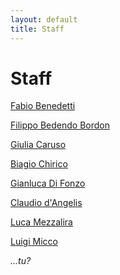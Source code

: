```yaml
---
layout: default
title: Staff
---
```


# Staff

[Fabio Benedetti](https://plus.google.com/114111013415938067238/posts)

<a href="mailto:michiamophil@gmail.com">Filippo Bedendo Bordon</a>

[Giulia Caruso](http://akanekuroda.altervista.org/)

[Biagio Chirico](https://plus.google.com/104165386158458837286/posts)

[Gianluca Di Fonzo](it.linkedin.com/pub/gianluca-di-fonzo/3b/b17/113)

[Claudio d'Angelis](http://claudiodangelis.com/about) 

[Luca Mezzalira](https://plus.google.com/117628715051398337711/posts)

<a href="mailto:l.micco@tiscali.it">Luigi Micco</a>

_...tu?_
